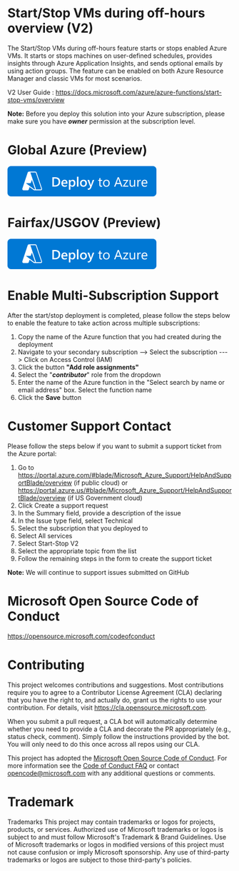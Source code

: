 # Start/Stop VMs during off-hours overview (V2)

The Start/Stop VMs during off-hours feature starts or stops enabled Azure VMs. It starts or stops machines on user-defined schedules, provides insights through Azure Application Insights, and sends optional emails by using action groups. The feature can be enabled on both Azure Resource Manager and classic VMs for most scenarios.

V2 User Guide : https://docs.microsoft.com/azure/azure-functions/start-stop-vms/overview

**Note:** Before you deploy this solution into your Azure subscription, please make sure you have **_owner_** permission at the subscription level.

# Global Azure (Preview) 

<a href="https://ms.portal.azure.com/#create/microsoftcorporation1620879115842.startstopv2startstopv2-08252021" target="_blank">
  <img src="https://raw.githubusercontent.com/Azure/azure-quickstart-templates/master/1-CONTRIBUTION-GUIDE/images/deploytoazure.svg?sanitize=true"/>
</a>
<p>
  
# Fairfax/USGOV (Preview)

<a href="https://portal.azure.us/#create/microsoftcorporation1620879115842.startstopv2-gov-fairfaxstartstopv2gov-09012021" target="_blank">
  <img src="https://raw.githubusercontent.com/Azure/azure-quickstart-templates/master/1-CONTRIBUTION-GUIDE/images/deploytoazure.svg?sanitize=true"/>
</a>

<p>
  
# Enable Multi-Subscription Support
After the start/stop deployment is completed, please follow the steps below to enable the feature to take action across multiple subscriptions:
1. Copy the name of the Azure function that you had created during the deployment
1. Navigate to your secondary subscription -->  Select the subscription ---> Click on Access Control (IAM)
1. Click the button <b>"Add role assignments"</b>  
1. Select the "**_contributor_**" role from the dropdown
1. Enter the name of the Azure function in the "Select search by name or email address" box. Select the function name
1. Click the <b>Save</b> button

# Customer Support Contact
Please follow the steps below if you want to submit a support ticket from the Azure portal:
  
1. Go to https://portal.azure.com/#blade/Microsoft_Azure_Support/HelpAndSupportBlade/overview (if public cloud) or https://portal.azure.us/#blade/Microsoft_Azure_Support/HelpAndSupportBlade/overview (if US Government cloud)
2. Click Create a support request
3. In the Summary field, provide a description of the issue
4. In the Issue type field, select Technical
5. Select the subscription that you deployed to
6. Select All services
7. Select Start-Stop V2
8. Select the appropriate topic from the list
9. Follow the remaining steps in the form to create the support ticket

**Note:** We will continue to support issues submitted on GitHub
  
# Microsoft Open Source Code of Conduct
https://opensource.microsoft.com/codeofconduct

# Contributing

This project welcomes contributions and suggestions.  Most contributions require you to agree to a
Contributor License Agreement (CLA) declaring that you have the right to, and actually do, grant us
the rights to use your contribution. For details, visit https://cla.opensource.microsoft.com.

When you submit a pull request, a CLA bot will automatically determine whether you need to provide
a CLA and decorate the PR appropriately (e.g., status check, comment). Simply follow the instructions
provided by the bot. You will only need to do this once across all repos using our CLA.

This project has adopted the [Microsoft Open Source Code of Conduct](https://opensource.microsoft.com/codeofconduct/).
For more information see the [Code of Conduct FAQ](https://opensource.microsoft.com/codeofconduct/faq/) or
contact [opencode@microsoft.com](mailto:opencode@microsoft.com) with any additional questions or comments.


# Trademark
Trademarks This project may contain trademarks or logos for projects, products, or services. Authorized use of Microsoft trademarks or logos is subject to and must follow Microsoft's Trademark & Brand Guidelines. Use of Microsoft trademarks or logos in modified versions of this project must not cause confusion or imply Microsoft sponsorship. Any use of third-party trademarks or logos are subject to those third-party's policies.
